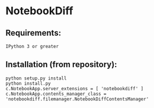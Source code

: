 NotebookDiff
=======

Requirements:
-------------
    IPython 3 or greater

Installation (from repository):
------------------------------
    python setup.py install
    python install.py
    c.NotebookApp.server_extensions = [ 'notebookdiff' ]
    c.NotebookApp.contents_manager_class = 'notebookdiff.filemanager.NotebookDiffContentsManager'
